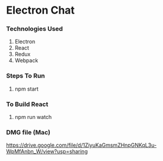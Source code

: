 # Electron Chat

### Technologies Used
1. Electron
2. React
3. Redux
4. Webpack

### Steps To Run

1. npm start

### To Build React 

1. npm run watch

### DMG file (Mac)
https://drive.google.com/file/d/1ZiyuKaGmsmZHnpGNKqL3u-WpMfAnbn_W/view?usp=sharing



